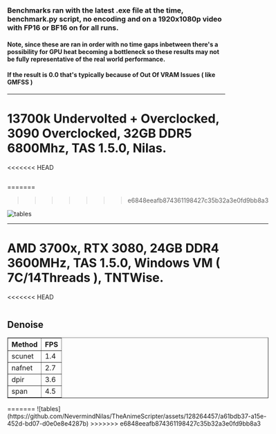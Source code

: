 ### Benchmarks ran with the latest .exe file at the time, benchmark.py script, no encoding and on a 1920x1080p video with FP16 or BF16 on for all runs.

#### Note, since these are ran in order with no time gaps inbetween there's a possibility for GPU heat becoming a bottleneck so these results may not be fully representative of the real world performance.

#### If the result is 0.0 that's typically because of Out Of VRAM Issues ( like GMFSS )
-------------------------------------------------------------------------------------------------------------

# 13700k Undervolted + Overclocked, 3090 Overclocked, 32GB DDR5 6800Mhz, TAS 1.5.0, Nilas.
<<<<<<< HEAD
<div style="display: flex; justify-content: space-between;">
<div style="flex: 1;">


=======
>>>>>>> e6848eeafb874361198427c35b32a3e0fd9bb8a3

![tables](https://github.com/NevermindNilas/TheAnimeScripter/assets/128264457/887177e2-f356-4640-b5d7-abf2e3056071)

-------------------------------------------------------------------------------------------------------------

# AMD 3700x, RTX 3080, 24GB DDR4 3600MHz, TAS 1.5.0, Windows VM ( 7C/14Threads ), TNTWise.

<<<<<<< HEAD
<div style="display: flex; justify-content: space-between;">
<div style="flex: 1;">


## Denoise

<table border="1" class="dataframe">
  <thead>
    <tr style="text-align: right;">
      <th>Method</th>
      <th>FPS</th>
    </tr>
  </thead>
  <tbody>
    <tr>
      <td>scunet</td>
      <td>1.4</td>
    </tr>
    <tr>
      <td>nafnet</td>
      <td>2.7</td>
    </tr>
    <tr>
      <td>dpir</td>
      <td>3.6</td>
    </tr>
    <tr>
      <td>span</td>
      <td>4.5</td>
    </tr>
  </tbody>
</table>

</div>
</div>
=======
![tables](https://github.com/NevermindNilas/TheAnimeScripter/assets/128264457/a61bdb37-a15e-452d-bd07-d0e0e8e4287b)
>>>>>>> e6848eeafb874361198427c35b32a3e0fd9bb8a3
